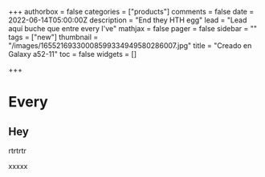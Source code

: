 +++
authorbox = false
categories = ["products"]
comments = false
date = 2022-06-14T05:00:00Z
description = "End they HTH egg"
lead = "Lead aquí buche que entre every I've"
mathjax = false
pager = false
sidebar = ""
tags = ["new"]
thumbnail = "/images/16552169330008599334949580286007.jpg"
title = "Creado en Galaxy a52-11"
toc = false
widgets = []

+++
# Every

## Hey

rtrtrtr

xxxxx